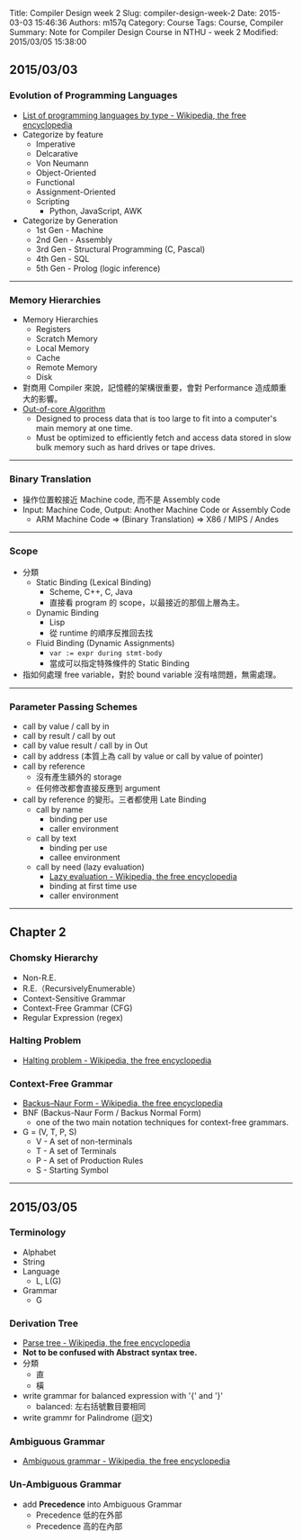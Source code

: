 Title: Compiler Design week 2
Slug: compiler-design-week-2
Date: 2015-03-03 15:46:36
Authors: m157q
Category: Course 
Tags: Course, Compiler 
Summary: Note for Compiler Design Course in NTHU - week 2
Modified: 2015/03/05 15:38:00

## 2015/03/03

### Evolution of Programming Languages

+ [List of programming languages by type - Wikipedia, the free encyclopedia](http://en.wikipedia.org/wiki/List_of_programming_languages_by_type)
+ Categorize by feature
    + Imperative
    + Delcarative
    + Von Neumann
    + Object-Oriented
    + Functional
    + Assignment-Oriented
    + Scripting
        + Python, JavaScript, AWK
+ Categorize by Generation
    + 1st Gen - Machine
    + 2nd Gen - Assembly
    + 3rd Gen - Structural Programming (C, Pascal)
    + 4th Gen - SQL
    + 5th Gen - Prolog (logic inference)

---

### Memory Hierarchies

+ Memory Hierarchies
    + Registers
    + Scratch Memory
    + Local Memory
    + Cache
    + Remote Memory
    + Disk
+ 對商用 Compiler 來說，記憶體的架構很重要，會對 Performance 造成頗重大的影響。
+ [Out-of-core Algorithm](http://en.wikipedia.org/wiki/Out-of-core_algorithm)
    + Designed to process data that is too large to fit into a computer's main memory at one time.
    + Must be optimized to efficiently fetch and access data stored in slow bulk memory such as hard drives or tape drives.

---

### Binary Translation

+ 操作位置較接近 Machine code, 而不是 Assembly code
+ Input: Machine Code, Output: Another Machine Code or Assembly Code
    + ARM Machine Code => (Binary Translation) => X86 / MIPS / Andes

---

### Scope

+ 分類
    + Static Binding (Lexical Binding)
        + Scheme, C++, C, Java
        + 直接看 program 的 scope，以最接近的那個上層為主。
    + Dynamic Binding
        + Lisp
        + 從 runtime 的順序反推回去找
    + Fluid Binding (Dynamic Assignments)
        + `var := expr during stmt-body`
        + 當成可以指定特殊條件的 Static Binding
+ 指如何處理 free variable，對於 bound variable 沒有啥問題，無需處理。

---

### Parameter Passing Schemes

+ call by value / call by in
+ call by result / call by out
+ call by value result / call by in Out
+ call by address (本質上為 call by value or call by value of pointer)
+ call by reference
    + 沒有產生額外的 storage
    + 任何修改都會直接反應到 argument
+ call by reference 的變形。三者都使用 Late Binding
    + call by name
        + binding per use
        + caller environment
    + call by text
        + binding per use
        + callee environment
    + call by need (lazy evaluation)
        + [Lazy evaluation - Wikipedia, the free encyclopedia](http://en.wikipedia.org/wiki/Lazy_evaluation)
        + binding at first time use
        + caller environment
    
---

## Chapter 2

### Chomsky Hierarchy

+ Non-R.E.
+ R.E.（RecursivelyEnumerable）
+ Context-Sensitive Grammar
+ Context-Free Grammar (CFG)
+ Regular Expression (regex) 

### Halting Problem

+ [Halting problem - Wikipedia, the free encyclopedia](http://en.wikipedia.org/wiki/Halting_problem)

### Context-Free Grammar

+ [Backus–Naur Form - Wikipedia, the free encyclopedia](http://en.wikipedia.org/wiki/Backus%E2%80%93Naur_Form)
+ BNF (Backus-Naur Form / Backus Normal Form)
    + one of the two main notation techniques for context-free grammars.
+ G = (V, T, P, S)
    + V - A set of non-terminals
    + T - A set of Terminals
    + P - A set of Production Rules
    + S - Starting Symbol

---

## 2015/03/05

### Terminology
+ Alphabet
+ String
+ Language
    + L, L(G)
+ Grammar
    + G

### Derivation Tree
+ [Parse tree - Wikipedia, the free encyclopedia](http://en.wikipedia.org/wiki/Parse_tree)
+ **Not to be confused with Abstract syntax tree.**
+ 分類
    + 直
    + 橫
+ write grammar for balanced expression with '{' and '}'
    + balanced: 左右括號數目要相同
+ write grammr for Palindrome (迴文) 

### Ambiguous Grammar
+ [Ambiguous grammar - Wikipedia, the free encyclopedia](http://en.wikipedia.org/wiki/Ambiguous_grammar)

### Un-Ambiguous Grammar
+ add **Precedence** into Ambiguous Grammar
    + Precedence 低的在外部
    + Precedence 高的在內部

